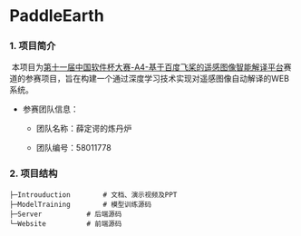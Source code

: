 # PaddleEarth

### 1. 项目简介

​		本项目为[第十一届中国软件杯大赛-A4-基于百度飞桨的遥感图像智能解译平台](http://www.cnsoftbei.com/plus/view.php?aid=706)赛道的参赛项目，旨在构建一个通过深度学习技术实现对遥感图像自动解译的WEB系统。

+ 参赛团队信息：

  + 团队名称：薛定谔的炼丹炉

  + 团队编号：58011778

### 2. 项目结构

 ```
 ├─Introuduction		# 文档、演示视频及PPT
 ├─ModelTraining		# 模型训练源码
 ├─Server			# 后端源码
 └─Website			# 前端源码
 ```
